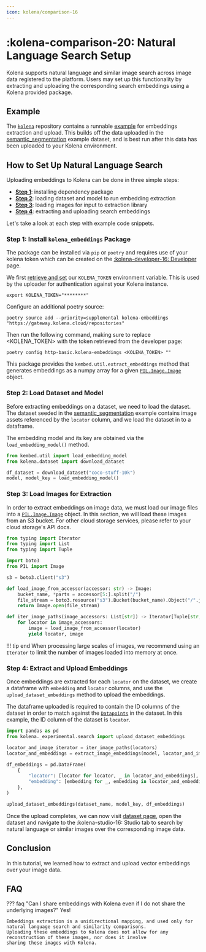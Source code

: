 ```yaml
---
icon: kolena/comparison-16
---
```


# :kolena-comparison-20: Natural Language Search Setup

Kolena supports natural language and similar image search
across image data registered to the platform.
Users may set up this functionality by extracting and
uploading the corresponding search embeddings using a Kolena provided package.

## Example

The [`kolena`](https://github.com/kolenaIO/kolena) repository contains a runnable
[example](https://github.com/kolenaIO/kolena/tree/trunk/examples/dataset/search_embeddings) for embeddings extraction and
upload. This builds off the data uploaded in the
[semantic_segmentation](https://github.com/kolenaIO/kolena/tree/trunk/examples/dataset/semantic_segmentation)
example dataset, and is best run after this data has been uploaded to your Kolena environment.

## How to Set Up Natural Language Search

Uploading embeddings to Kolena can be done in three simple steps:

- [**Step 1**](#step-1-install-kolena_embeddings-package): installing dependency package
- [**Step 2**](#step-2-load-dataset-and-model): loading dataset and model to run embedding extraction
- [**Step 3**](#step-3-load-images-for-extraction): loading images for input to extraction library
- [**Step 4**](#step-4-extract-and-upload-embeddings): extracting and uploading search embeddings

Let's take a look at each step with example code snippets.

### Step 1: Install `kolena_embeddings` Package

The package can be installed via `pip` or `poetry` and requires use of your kolena token which can be created
on the [:kolena-developer-16: Developer](https://app.kolena.io/redirect/developer) page.

We first [retrieve and set](../../installing-kolena.md#initialization) our `KOLENA_TOKEN` environment variable.
This is used by the uploader for authentication against your Kolena instance.

```shell
export KOLENA_TOKEN="********"
```

Configure an additional poetry source:
```shell
poetry source add --priority=supplemental kolena-embeddings "https://gateway.kolena.cloud/repositories"
```

Then run the following command, making sure to replace <KOLENA_TOKEN> with the token retrieved from the developer page:
```shell
poetry config http-basic.kolena-embeddings <KOLENA_TOKEN> ""
```

This package provides the `kembed.util.extract_embeddings` method that generates
embeddings as a numpy array for a given [`PIL.Image.Image`](https://pillow.readthedocs.io/en/stable/reference/Image.html#PIL.Image.Image)
object.

### Step 2: Load Dataset and Model

Before extracting embeddings on a dataset, we need to load the dataset. The dataset
seeded in the [semantic_segmentation](https://github.com/kolenaIO/kolena/tree/trunk/examples/dataset/semantic_segmentation)
example contains image assets referenced by the `locator`
column, and we load the dataset in to a dataframe.

The embedding model and its key are obtained via the `load_embedding_model()` method.

```python
from kembed.util import load_embedding_model
from kolena.dataset import download_dataset

df_dataset = download_dataset("coco-stuff-10k")
model, model_key = load_embedding_model()
```

### Step 3: Load Images for Extraction

In order to extract embeddings on image data, we must load our image files into a
[`PIL.Image.Image`](https://pillow.readthedocs.io/en/stable/reference/Image.html#PIL.Image.Image) object.
In this section, we will load these images from an S3 bucket.
For other cloud storage services, please refer to your cloud storage's API docs.

```python
from typing import Iterator
from typing import List
from typing import Tuple

import boto3
from PIL import Image

s3 = boto3.client("s3")

def load_image_from_accessor(accessor: str) -> Image:
    bucket_name, *parts = accessor[5:].split("/")
    file_stream = boto3.resource("s3").Bucket(bucket_name).Object("/".join(parts)).get()["Body"]
    return Image.open(file_stream)

def iter_image_paths(image_accessors: List[str]) -> Iterator[Tuple[str, Image.Image]]:
    for locator in image_accessors:
        image = load_image_from_accessor(locator)
        yield locator, image
```

!!! tip end
    When processing large scales of images, we recommend using an `Iterator` to limit the number
    of images loaded into memory at once.

### Step 4: Extract and Upload Embeddings

Once embeddings are extracted for each `locator` on the dataset, we create a dataframe with
`embedding` and `locator` columns, and use the `upload_dataset_embeddings` method to upload
the embeddings.

The dataframe uploaded is required to contain the ID columns of the dataset in order to
match against the [`Datapoints`](../../core-concepts/dataset/#datapoints) in the dataset.
In this example, the ID column of the dataset is `locator`.

```python
import pandas as pd
from kolena._experimental.search import upload_dataset_embeddings

locator_and_image_iterator = iter_image_paths(locators)
locator_and_embeddings = extract_image_embeddings(model, locator_and_image_iterator)

df_embeddings = pd.DataFrame(
    {
        "locator": [locator for locator, _ in locator_and_embeddings],
        "embedding": [embedding for _, embedding in locator_and_embeddings],
    },
)

upload_dataset_embeddings(dataset_name, model_key, df_embeddings)
```

Once the upload completes, we can now visit [dataset page](https://app.kolena.io/redirect/datasets),
open the dataset and navigate to the <nobr>:kolena-studio-16: Studio</nobr> tab to search
by natural language or similar images over the corresponding image data.

## Conclusion

In this tutorial, we learned how to extract and upload vector embeddings over your image data.

## FAQ

??? faq "Can I share embeddings with Kolena even if I do not share the underlying images?"
    Yes!

    Embeddings extraction is a unidirectional mapping, and used only for natural language search and similarity comparisons.
    Uploading these embeddings to Kolena does not allow for any reconstruction of these images, nor does it involve
    sharing these images with Kolena.
